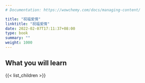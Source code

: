```yaml
---
# Documentation: https://wowchemy.com/docs/managing-content/

title: "祝福爱情"
linktitle: "祝福爱情"
date: 2022-02-07T17:11:37+08:00
type: book
summary: ""
weight: 1000
---
```


<!--more-->

## What you will learn

{{< list_children >}}